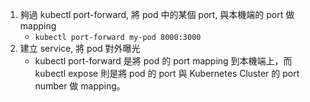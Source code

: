 1. 夠過 kubectl port-forward, 將 pod 中的某個 port, 與本機端的 port 做 mapping 
	- `kubectl port-forward my-pod 8000:3000`
2. 建立 service, 將 pod 對外曝光
	- kubectl port-forward 是將 pod 的 port mapping 到本機端上，而 kubectl expose 則是將 pod 的 port 與 Kubernetes Cluster 的 port number 做 mapping。 